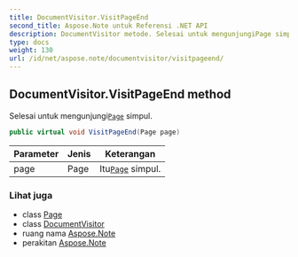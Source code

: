 ```yaml
---
title: DocumentVisitor.VisitPageEnd
second_title: Aspose.Note untuk Referensi .NET API
description: DocumentVisitor metode. Selesai untuk mengunjungiPage simpul.
type: docs
weight: 130
url: /id/net/aspose.note/documentvisitor/visitpageend/
---
```

## DocumentVisitor.VisitPageEnd method

Selesai untuk mengunjungi[`Page`](../../page/) simpul.

```csharp
public virtual void VisitPageEnd(Page page)
```

| Parameter | Jenis | Keterangan |
| --- | --- | --- |
| page | Page | Itu[`Page`](../../page/) simpul. |

### Lihat juga

* class [Page](../../page/)
* class [DocumentVisitor](../)
* ruang nama [Aspose.Note](../../documentvisitor/)
* perakitan [Aspose.Note](../../../)


